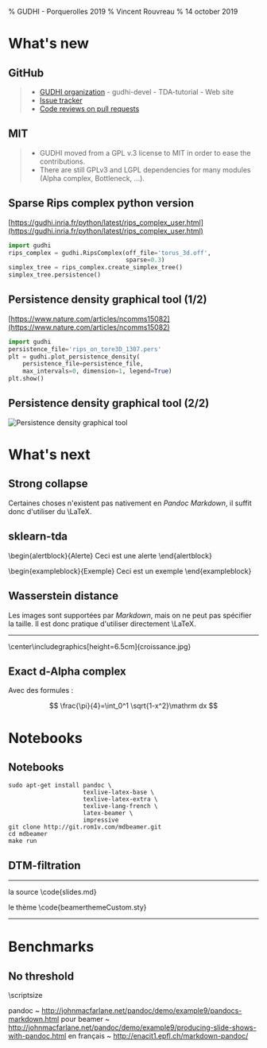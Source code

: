 % GUDHI - Porquerolles 2019
% Vincent Rouvreau
% 14 october 2019

# What's new

## GitHub

> - [GUDHI organization](https://github.com/GUDHI)
    - gudhi-devel
    - TDA-tutorial
    - Web site
> - [Issue tracker](https://github.com/GUDHI/gudhi-devel/issues)
> - [Code reviews on pull requests](https://github.com/GUDHI/gudhi-devel/pulls)

## MIT

> - GUDHI moved from a GPL v.3 license to MIT in order to ease the contributions.
> - There are still GPLv3 and LGPL dependencies for many modules (Alpha complex, Bottleneck, ...).


## Sparse Rips complex python version

[https://gudhi.inria.fr/python/latest/rips_complex_user.html](https://gudhi.inria.fr/python/latest/rips_complex_user.html)

~~~python
import gudhi
rips_complex = gudhi.RipsComplex(off_file='torus_3d.off',
                                 sparse=0.3)
simplex_tree = rips_complex.create_simplex_tree()
simplex_tree.persistence()
~~~

## Persistence density graphical tool (1/2)

[https://www.nature.com/articles/ncomms15082](https://www.nature.com/articles/ncomms15082)

~~~python
import gudhi
persistence_file='rips_on_tore3D_1307.pers'
plt = gudhi.plot_persistence_density(
    persistence_file=persistence_file,
    max_intervals=0, dimension=1, legend=True)
plt.show()
~~~

## Persistence density graphical tool (2/2)

![Persistence density graphical tool](http://gudhi.gforge.inria.fr/python/latest/_images/persistence_graphical_tools_user-3.png)


# What's next

## Strong collapse

Certaines choses n'existent pas nativement en *Pandoc Markdown*, il suffit donc
d'utiliser du \LaTeX.

## sklearn-tda

\begin{alertblock}{Alerte}
Ceci est une alerte
\end{alertblock}

\begin{exampleblock}{Exemple}
Ceci est un exemple
\end{exampleblock}

## Wasserstein distance

Les images sont supportées par *Markdown*, mais on ne peut pas spécifier la
taille. Il est donc pratique d'utiliser directement \LaTeX.

----

\center\includegraphics[height=6.5cm]{croissance.jpg}

## Exact d-Alpha complex

Avec des formules :

$$
\frac{\pi}{4}=\int_0^1 \sqrt{1-x^2}\mathrm dx
$$

# Notebooks

## Notebooks

    sudo apt-get install pandoc \
                         texlive-latex-base \
                         texlive-latex-extra \
                         texlive-lang-french \
                         latex-beamer \
                         impressive
    git clone http://git.rom1v.com/mdbeamer.git
    cd mdbeamer
    make run

## DTM-filtration

----------- ----------------------------
  la source \code{slides.md}

   le thème \code{beamerthemeCustom.sty}
----------- ----------------------------

# Benchmarks

## No threshold

\scriptsize

pandoc
  ~ <http://johnmacfarlane.net/pandoc/demo/example9/pandocs-markdown.html>
pour beamer
  ~ <http://johnmacfarlane.net/pandoc/demo/example9/producing-slide-shows-with-pandoc.html>
en français
  ~ <http://enacit1.epfl.ch/markdown-pandoc/>
